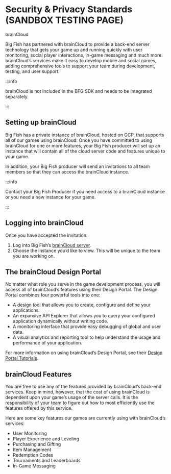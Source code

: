 # Security & Privacy Standards (SANDBOX TESTING PAGE)

brainCloud

Big Fish has partnered with brainCloud to provide a back-end server technology that gets your game up and running quickly with user monitoring, social player interactions, in-game messaging and much more. brainCloud’s services make it easy to develop mobile and social games, adding comprehensive tools to support your team during development, testing, and user support.

:::info

brainCloud is not included in the BFG SDK and needs to be integrated separately.

:::

## Setting up brainCloud 

Big Fish has a private instance of brainCloud, hosted on GCP, that supports all of our games using brainCloud. Once you have committed to using brainCloud for one or more features, your Big Fish producer will set up an instance that will contain all of the cloud server code and features unique to your game.

In addition, your Big Fish producer will send an invitations to all team members so that they can access the brainCloud instance.

:::info

Contact your Big Fish Producer if you need access to a brainCloud instance or you need a new instance for your game.

:::

## Logging into brainCloud 

Once you have accepted the invitation:

1. Log into Big Fish’s [brainCloud server](https://portal.bc.bigfishgames.com).
2. Choose the instance you’d like to view. This will be unique to the team you are working on.

## The brainCloud Design Portal 

No matter what role you serve in the game development process, you will access all of brainCloud’s features using their Design Portal. The Design Portal combines four powerful tools into one:

* A design tool that allows you to create, configure and define your applications.
* An expansive API Explorer that allows you to query your configured application dynamically without writing code.
* A monitoring interface that provide easy debugging of global and user data.
* A visual analytics and reporting tool to help understand the usage and performance of your application.

For more information on using brainCloud’s Design Portal, see their [Design Portal Tutorials](https://getbraincloud.com/apidocs/portal-usage).

## brainCloud Features 

You are free to use any of the features provided by brainCloud’s back-end services. Keep in mind, however, that the cost of using brainCloud is dependent upon your game’s usage of the server calls. It is the responsibility of your team to figure out how to most efficiently use the features offered by this service.

Here are some key features our games are currently using with brainCloud’s services:

* User Monitoring
* Player Experience and Leveling
* Purchasing and Gifting
* Item Management
* Redemption Codes
* Tournaments and Leaderboards
* In-Game Messaging
